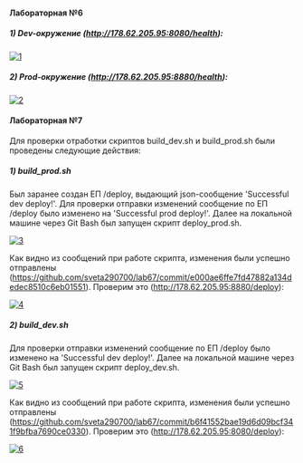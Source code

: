 #### Лабораторная №6
##### 1) Dev-окружение (http://178.62.205.95:8080/health):
<a href="https://ibb.co/mBk2rv4"><img src="https://i.ibb.co/sPnNp5q/1.png" alt="1" border="0"></a>
##### 2) Prod-окружение (http://178.62.205.95:8880/health):
<a href="https://ibb.co/q7xTXkV"><img src="https://i.ibb.co/MZ9FWMQ/2.png" alt="2" border="0"></a>
#### Лабораторная №7
Для проверки отработки скриптов build_dev.sh и build_prod.sh были проведены следующие действия:
##### 1) build_prod.sh
Был заранее создан ЕП /deploy, выдающий json-сообщение 'Successful dev deploy!'.
Для проверки отправки изменений сообщение по ЕП /deploy было изменено на 'Successful prod deploy!'.
Далее на локальной машине через Git Bash был запущен скрипт deploy_prod.sh.

<a href="https://ibb.co/0Mbq8TP"><img src="https://i.ibb.co/6PCYVz6/3.png" alt="3" border="0"></a>

Как видно из сообщений при работе скрипта, изменения были успешно отправлены (https://github.com/sveta290700/lab67/commit/e000ae6ffe7fd47882a134dedec8510c6eb01551).
Проверим это (http://178.62.205.95:8880/deploy):

<a href="https://ibb.co/xqZqKjq"><img src="https://i.ibb.co/zVdVWRV/4.png" alt="4" border="0"></a>
##### 2) build_dev.sh
Для проверки отправки изменений сообщение по ЕП /deploy было изменено на 'Successful dev deploy!'.
Далее на локальной машине через Git Bash был запущен скрипт deploy_dev.sh.

<a href="https://ibb.co/wWCn7Lr"><img src="https://i.ibb.co/bBL4F3R/5.png" alt="5" border="0"></a>

Как видно из сообщений при работе скрипта, изменения были успешно отправлены (https://github.com/sveta290700/lab67/commit/b6f41552bae19d6d09bcf341f9bfba7690ce0330).
Проверим это (http://178.62.205.95:8080/deploy):

<a href="https://ibb.co/9ykLwY2"><img src="https://i.ibb.co/CV3ZJ0v/6.png" alt="6" border="0"></a>